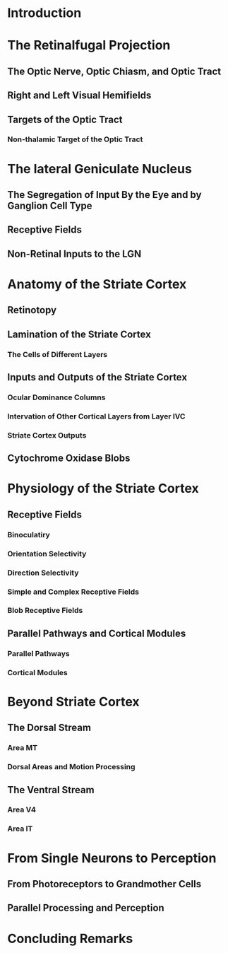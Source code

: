 # Introduction

# The Retinalfugal Projection

## The Optic Nerve, Optic Chiasm, and Optic Tract
## Right and Left Visual Hemifields
## Targets of the Optic Tract
### Non-thalamic Target of the Optic Tract
# The lateral Geniculate Nucleus

## The Segregation of Input By the Eye and by Ganglion Cell Type
## Receptive Fields
## Non-Retinal Inputs to the LGN
# Anatomy of the Striate Cortex

## Retinotopy
## Lamination of the Striate Cortex
### The Cells of Different Layers
## Inputs and Outputs of the Striate Cortex

### Ocular Dominance Columns
### Intervation of Other Cortical Layers from Layer IVC
### Striate Cortex Outputs
## Cytochrome Oxidase Blobs
# Physiology of the Striate Cortex

## Receptive Fields

### Binoculatiry
### Orientation Selectivity
### Direction Selectivity
### Simple and Complex Receptive Fields
### Blob Receptive Fields

## Parallel Pathways and Cortical Modules

### Parallel Pathways

### Cortical Modules

# Beyond Striate Cortex
## The Dorsal Stream
### Area MT
### Dorsal Areas and Motion Processing
## The Ventral Stream

### Area V4
### Area IT

# From Single Neurons to Perception

## From Photoreceptors to Grandmother Cells

## Parallel Processing and Perception

# Concluding Remarks